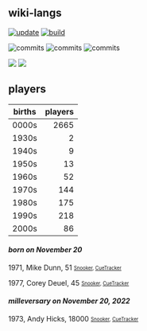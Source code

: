 ## wiki-langs
[![update](https://github.com/dreamerminsk/wiki-langs/actions/workflows/update-tables.yml/badge.svg)](https://github.com/dreamerminsk/wiki-langs/actions/workflows/update-tables.yml)
[![build](https://github.com/dreamerminsk/wiki-langs/actions/workflows/build.yml/badge.svg)](https://github.com/dreamerminsk/wiki-langs/actions/workflows/build.yml)

![commits](https://img.shields.io/github/commit-activity/y/dreamerminsk/wiki-langs)
![commits](https://img.shields.io/github/commit-activity/m/dreamerminsk/wiki-langs)
![commits](https://img.shields.io/github/commit-activity/w/dreamerminsk/wiki-langs)

![](https://img.shields.io/github/languages/code-size/dreamerminsk/wiki-langs)
![](https://img.shields.io/github/repo-size/dreamerminsk/wiki-langs)

## players
| births | players |
| :----: | ------: |
| 0000s | 2665 |
| 1930s | 2 |
| 1940s | 9 |
| 1950s | 13 |
| 1960s | 52 |
| 1970s | 144 |
| 1980s | 175 |
| 1990s | 218 |
| 2000s | 86 |

#### ***born on November 20***
1971, Mike Dunn, 51 <sub><sup>[Snooker](http://www.snooker.org/res/index.asp?player=54), [CueTracker](http://cuetracker.net/Players/mike-dunn/)</sup></sub>

1977, Corey Deuel, 45 <sub><sup>[Snooker](http://www.snooker.org/res/index.asp?player=1497), [CueTracker](http://cuetracker.net/Players/corey-deuel/)</sup></sub>


#### ***milleversary on November 20, 2022***
1973, Andy Hicks, 18000 <sub><sup>[Snooker](http://www.snooker.org/res/index.asp?player=51), [CueTracker](http://cuetracker.net/Players/andy-hicks/)</sup></sub>



